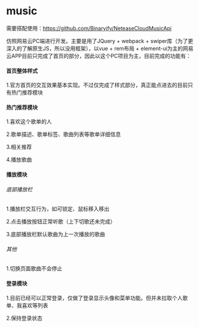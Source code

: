 # music

需要搭配使用：https://github.com/Binaryify/NeteaseCloudMusicApi

仿照网易云PC端进行开发。主要是用了JQuery + webpack + swiper库（为了更深入的了解原生JS，所以没用框架），以vue + rem布局 + element-ui为主的网易云APP目前只完成了首页的部分，因此以这个PC项目为主，目前完成的功能有：

#### 首页整体样式
  
  1.官方首页的交互效果基本实现。不过仅完成了样式部分，真正能点进去的目前只有热门推荐模块
  
#### 热门推荐模块 

  1.喜欢这个歌单的人
  
  2.歌单描述、歌单标签、歌曲列表等歌单详细信息
  
  3.相关推荐
  
  4.播放歌曲
  
#### 播放模块

###### 底部播放栏

  1.播放栏交互行为，如可锁定、鼠标移入移出
  
  2.点击播放按钮正常听歌（上下切歌还未完成）
  
  3.底部播放栏默认歌曲为上一次播放的歌曲
  
###### 其他

  1.切换页面歌曲不会停止
  
#### 登录模块

  1.目前已经可以正常登录，仅做了登录显示头像和菜单功能。但并未拉取个人歌单、我喜欢等列表
  
  2.保持登录状态

